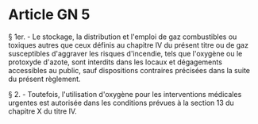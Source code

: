 # Article GN 5

§ 1er. - Le stockage, la distribution et l'emploi de gaz combustibles ou toxiques autres que ceux définis au chapitre IV du présent titre ou de gaz susceptibles d'aggraver les risques d'incendie, tels que l'oxygène ou le protoxyde d'azote, sont interdits dans les locaux et dégagements accessibles au public, sauf dispositions contraires précisées dans la suite du présent règlement.

§ 2. - Toutefois, l'utilisation d'oxygène pour les interventions médicales urgentes est autorisée dans les conditions prévues à la section 13 du chapitre X du titre IV.
